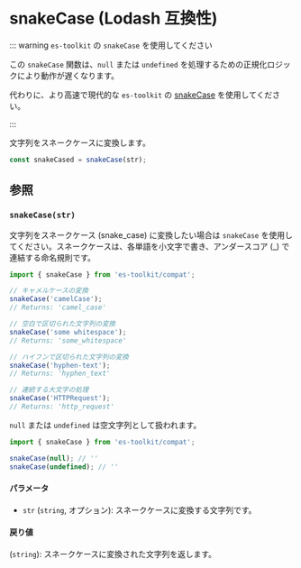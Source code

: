 # snakeCase (Lodash 互換性)

::: warning `es-toolkit` の `snakeCase` を使用してください

この `snakeCase` 関数は、`null` または `undefined` を処理するための正規化ロジックにより動作が遅くなります。

代わりに、より高速で現代的な `es-toolkit` の [snakeCase](../../string/snakeCase.md) を使用してください。

:::

文字列をスネークケースに変換します。

```typescript
const snakeCased = snakeCase(str);
```

## 参照

### `snakeCase(str)`

文字列をスネークケース (snake_case) に変換したい場合は `snakeCase` を使用してください。スネークケースは、各単語を小文字で書き、アンダースコア (_) で連結する命名規則です。

```typescript
import { snakeCase } from 'es-toolkit/compat';

// キャメルケースの変換
snakeCase('camelCase');
// Returns: 'camel_case'

// 空白で区切られた文字列の変換
snakeCase('some whitespace');
// Returns: 'some_whitespace'

// ハイフンで区切られた文字列の変換
snakeCase('hyphen-text');
// Returns: 'hyphen_text'

// 連続する大文字の処理
snakeCase('HTTPRequest');
// Returns: 'http_request'
```

`null` または `undefined` は空文字列として扱われます。

```typescript
import { snakeCase } from 'es-toolkit/compat';

snakeCase(null); // ''
snakeCase(undefined); // ''
```

#### パラメータ

- `str` (`string`, オプション): スネークケースに変換する文字列です。

#### 戻り値

(`string`): スネークケースに変換された文字列を返します。
